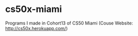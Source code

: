 # cs50x-miami
Programs I made in Cohort13 of CS50 Miami
(Couse Website: http://cs50x.herokuapp.com/)
